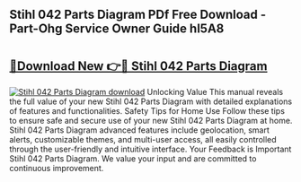 ## Stihl 042 Parts Diagram PDf Free Download - Part-Ohg Service Owner Guide hl5A8

# <h2><a href="http://dfmpzk.blite.top/?on=Stihl+042+Parts+Diagram">🔗Download New 👉🔴 Stihl 042 Parts Diagram</a></h2>

[![Stihl 042 Parts Diagram download](https://i.imgur.com/lujVjoI.png)](http://dfmpzk.blite.top/?on=Stihl+042+Parts+Diagram)
Unlocking Value This manual reveals the full value of your new Stihl 042 Parts Diagram with detailed explanations of features and functionalities. Safety Tips for Home Use Follow these tips to ensure safe and secure use of your new Stihl 042 Parts Diagram at home. Stihl 042 Parts Diagram advanced features include geolocation, smart alerts, customizable themes, and multi-user access, all easily controlled through the user-friendly and intuitive interface. Your Feedback is Important Stihl 042 Parts Diagram. We value your input and are committed to continuous improvement.
